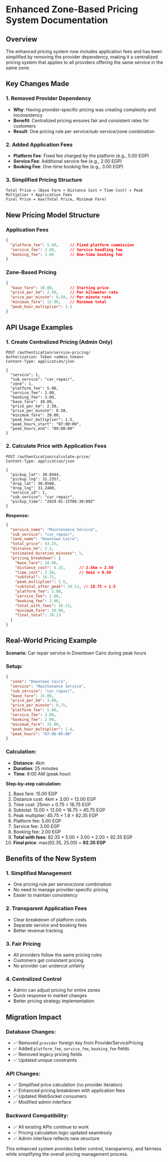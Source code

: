 # Enhanced Zone-Based Pricing System Documentation

## Overview

The enhanced pricing system now includes application fees and has been simplified by removing the provider dependency, making it a centralized pricing system that applies to all providers offering the same service in the same zone.

## Key Changes Made

### 1. **Removed Provider Dependency**
- **Why**: Having provider-specific pricing was creating complexity and inconsistency
- **Benefit**: Centralized pricing ensures fair and consistent rates for customers
- **Result**: One pricing rule per service/sub-service/zone combination

### 2. **Added Application Fees**
- **Platform Fee**: Fixed fee charged by the platform (e.g., 5.00 EGP)
- **Service Fee**: Additional service fee (e.g., 2.00 EGP)  
- **Booking Fee**: One-time booking fee (e.g., 3.00 EGP)

### 3. **Simplified Pricing Structure**
```
Total Price = (Base Fare + Distance Cost + Time Cost) × Peak Multiplier + Application Fees
Final Price = max(Total Price, Minimum Fare)
```

## New Pricing Model Structure

### Application Fees
```json
{
  "platform_fee": 5.00,     // Fixed platform commission
  "service_fee": 2.00,      // Service handling fee
  "booking_fee": 3.00       // One-time booking fee
}
```

### Zone-Based Pricing
```json
{
  "base_fare": 10.00,       // Starting price
  "price_per_km": 2.50,     // Per kilometer rate
  "price_per_minute": 0.50, // Per minute rate
  "minimum_fare": 15.00,    // Minimum total
  "peak_hour_multiplier": 1.5
}
```

## API Usage Examples

### 1. Create Centralized Pricing (Admin Only)
```http
POST /authentication/service-pricing/
Authorization: Token <admin_token>
Content-Type: application/json

{
  "service": 1,
  "sub_service": "car_repair",
  "zone": 1,
  "platform_fee": 5.00,
  "service_fee": 2.00,
  "booking_fee": 3.00,
  "base_fare": 10.00,
  "price_per_km": 2.50,
  "price_per_minute": 0.50,
  "minimum_fare": 20.00,
  "peak_hour_multiplier": 1.5,
  "peak_hours_start": "07:00:00",
  "peak_hours_end": "09:00:00"
}
```

### 2. Calculate Price with Application Fees
```http
POST /authentication/calculate-price/
Content-Type: application/json

{
  "pickup_lat": 30.0444,
  "pickup_lng": 31.2357,
  "drop_lat": 30.0500,
  "drop_lng": 31.2400,
  "service_id": 1,
  "sub_service": "car_repair",
  "pickup_time": "2024-01-15T08:30:00Z"
}
```

**Response:**
```json
{
  "service_name": "Maintenance Service",
  "sub_service": "car_repair",
  "zone_name": "Downtown Cairo",
  "total_price": 43.25,
  "distance_km": 2.5,
  "estimated_duration_minutes": 5,
  "pricing_breakdown": {
    "base_fare": 10.00,
    "distance_cost": 6.25,      // 2.5km × 2.50
    "time_cost": 2.50,          // 5min × 0.50
    "subtotal": 18.75,
    "peak_multiplier": 1.5,
    "subtotal_after_peak": 28.13, // 18.75 × 1.5
    "platform_fee": 5.00,
    "service_fee": 2.00,
    "booking_fee": 3.00,
    "total_with_fees": 38.13,
    "minimum_fare": 20.00,
    "final_total": 38.13
  }
}
```

## Real-World Pricing Example

**Scenario**: Car repair service in Downtown Cairo during peak hours

### Setup:
```json
{
  "zone": "Downtown Cairo",
  "service": "Maintenance Service",
  "sub_service": "car_repair",
  "base_fare": 15.00,
  "price_per_km": 3.00,
  "price_per_minute": 0.75,
  "platform_fee": 5.00,
  "service_fee": 3.00,
  "booking_fee": 2.00,
  "minimum_fare": 25.00,
  "peak_hour_multiplier": 1.8,
  "peak_hours": "07:00-09:00"
}
```

### Calculation:
- **Distance**: 4km
- **Duration**: 25 minutes  
- **Time**: 8:00 AM (peak hour)

**Step-by-step calculation:**
1. Base fare: 15.00 EGP
2. Distance cost: 4km × 3.00 = 12.00 EGP
3. Time cost: 25min × 0.75 = 18.75 EGP
4. Subtotal: 15.00 + 12.00 + 18.75 = 45.75 EGP
5. Peak multiplier: 45.75 × 1.8 = 82.35 EGP
6. Platform fee: 5.00 EGP
7. Service fee: 3.00 EGP
8. Booking fee: 2.00 EGP
9. **Total with fees**: 82.35 + 5.00 + 3.00 + 2.00 = 92.35 EGP
10. **Final price**: max(92.35, 25.00) = **92.35 EGP**

## Benefits of the New System

### 1. **Simplified Management**
- One pricing rule per service/zone combination
- No need to manage provider-specific pricing
- Easier to maintain consistency

### 2. **Transparent Application Fees**
- Clear breakdown of platform costs
- Separate service and booking fees
- Better revenue tracking

### 3. **Fair Pricing**
- All providers follow the same pricing rules
- Customers get consistent pricing
- No provider can undercut unfairly

### 4. **Centralized Control**
- Admin can adjust pricing for entire zones
- Quick response to market changes
- Better pricing strategy implementation

## Migration Impact

### Database Changes:
- ✅ Removed `provider` foreign key from ProviderServicePricing
- ✅ Added `platform_fee`, `service_fee`, `booking_fee` fields
- ✅ Removed legacy pricing fields
- ✅ Updated unique constraints

### API Changes:
- ✅ Simplified price calculation (no provider iteration)
- ✅ Enhanced pricing breakdown with application fees
- ✅ Updated WebSocket consumers
- ✅ Modified admin interface

### Backward Compatibility:
- ✅ All existing APIs continue to work
- ✅ Pricing calculation logic updated seamlessly
- ✅ Admin interface reflects new structure

This enhanced system provides better control, transparency, and fairness while simplifying the overall pricing management process.